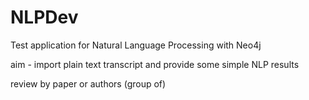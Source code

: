 # NLPDev
Test application for Natural Language Processing with Neo4j

aim - import plain text transcript and provide some simple NLP results

review by paper  or authors (group of)
